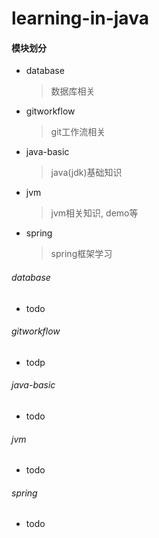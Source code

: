 # learning-in-java

#### 模块划分
 
 - database
    > 数据库相关
 
 - gitworkflow
    > git工作流相关
 
 - java-basic
    > java(jdk)基础知识
 
 - jvm
    > jvm相关知识, demo等
 
 - spring 
    > spring框架学习
    
    
###### database
  * todo
###### gitworkflow
  * todp
###### java-basic
  * todo
###### jvm
  * todo
###### spring
  * todo
